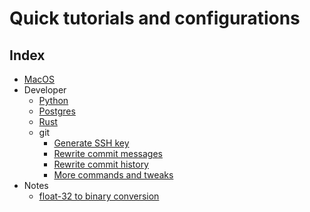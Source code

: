 # Quick tutorials and configurations

## Index

- [MacOS](mac.md)
- Developer
    - [Python](/dev/python.md)
    - [Postgres](/dev/postgres.md)
    - [Rust](/dev/rust.md)
    - git
        - [Generate SSH key](/dev/git/ssh-key.md)
        - [Rewrite commit messages](/dev/git/git-rewrite-commit-messages.md)
        - [Rewrite commit history](/dev/git/git-rewrite-history.md)
        - [More commands and tweaks](/dev/git/git-tweaks.md)
- Notes
    - [float-32 to binary conversion](/notes/float_32-to-binary.md)
